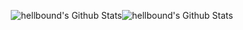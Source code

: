 <p align="center">
  <img align="center" src="https://github-readme-stats.vercel.app/api?username=hellbound1337&&show_icons=true&count_private=true" alt="hellbound's Github Stats"><img align="center" src="https://github-readme-stats.vercel.app/api/top-langs/?username=hellbound1337&layout=compact" alt="hellbound's Github Stats">
</p>  

<p align="center">
</p>  
